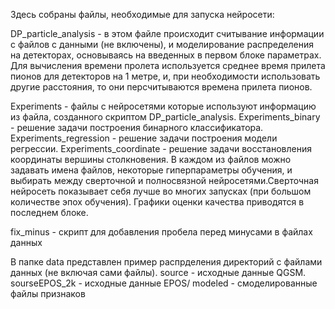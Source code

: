 Здесь собраны файлы, необходимые для запуска нейросети:

DP_particle_analysis -  в этом файле происходит считывание информации с файлов с данными (не включены), и моделирование распределения на детекторах, основываясь на введенных в первом блоке параметрах.
Для вычисления времени пролета используется среднее время прилета пионов для детекторов на 1 метре, и, при необходимости использовать другие расстояния, то они персчитываются времена прилета пионов.

Experiments -  файлы с нейросетями которые используют информацию из файла, созданного скриптом DP_particle_analysis.
Experiments_binary - решение задачи построения бинарного классификатора.
Experiments_regression - решение задачи построения модели регрессии.
Experiments_coordinate - решение задачи восстановления координаты вершины столкновения.
В каждом из файлов можно задавать имена файлов, некоторые гиперпараметры обучения, и выбирать между сверточной и полносвязной нейросетями.Сверточная  нейросеть показывает себя лучше во многих запусках (при большом количестве эпох обучения). 
Графики оценки качества приводятся в последнем блоке.


fix_minus - скрипт для добавления пробела перед минусами в файлах данных

В папке data представлен пример распрделения директорий с файлами данных (не включая сами файлы).
source - исходные данные QGSM.
sourseEPOS_2k - исходные данные EPOS/
modeled - смоделированные файлы признаков